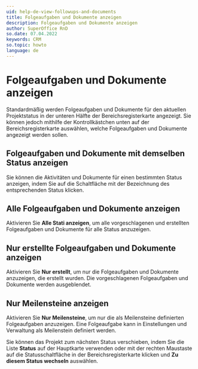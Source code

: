 ```yaml
---
uid: help-de-view-followups-and-documents
title: Folgeaufgaben und Dokumente anzeigen
description: Folgeaufgaben und Dokumente anzeigen
author: SuperOffice RnD
so.date: 07.04.2022
keywords: CRM
so.topic: howto
language: de
---
```


# Folgeaufgaben und Dokumente anzeigen

Standardmäßig werden Folgeaufgaben und Dokumente für den aktuellen Projektstatus in der unteren Hälfte der Bereichsregisterkarte angezeigt. Sie können jedoch mithilfe der Kontrollkästchen unten auf der Bereichsregisterkarte auswählen, welche Folgeaufgaben und Dokumente angezeigt werden sollen.

## Folgeaufgaben und Dokumente mit demselben Status anzeigen

Sie können die Aktivitäten und Dokumente für einen bestimmten Status anzeigen, indem Sie auf die Schaltfläche mit der Bezeichnung des entsprechenden Status klicken.

## Alle Folgeaufgaben und Dokumente anzeigen

Aktivieren Sie **Alle Stati anzeigen**, um alle vorgeschlagenen und erstellten Folgeaufgaben und Dokumente für alle Status anzuzeigen.

## Nur erstellte Folgeaufgaben und Dokumente anzeigen

Aktivieren Sie **Nur erstellt**, um nur die Folgeaufgaben und Dokumente anzuzeigen, die erstellt wurden. Die vorgeschlagenen Folgeaufgaben und Dokumente werden ausgeblendet.

## Nur Meilensteine anzeigen

Aktivieren Sie **Nur Meilensteine**, um nur die als Meilensteine definierten Folgeaufgaben anzuzeigen. Eine Folgeaufgabe kann in Einstellungen und Verwaltung als Meilenstein definiert werden.

Sie können das Projekt zum nächsten Status verschieben, indem Sie die Liste **Status** auf der Hauptkarte verwenden oder mit der rechten Maustaste auf die Statusschaltfläche in der Bereichsregisterkarte klicken und **Zu diesem Status wechseln** auswählen.
